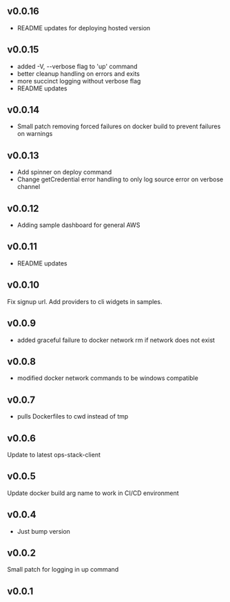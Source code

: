 v0.0.16
---
- README updates for deploying hosted version 
 
v0.0.15
---
- added -V, --verbose flag to 'up' command
- better cleanup handling on errors and exits
- more succinct logging without verbose flag
- README updates
 
v0.0.14
---
- Small patch removing forced failures on docker build to prevent failures on warnings
 
v0.0.13
---
- Add spinner on deploy command
- Change getCredential error handling to only log source error on verbose channel
 
v0.0.12
---
- Adding sample dashboard for general AWS
 
v0.0.11
---
- README updates
 
v0.0.10
---
Fix signup url. Add providers to cli widgets in samples.
 
v0.0.9
---
- added graceful failure to docker network rm if network does not exist
 
v0.0.8
---
- modified docker network commands to be windows compatible
 
v0.0.7
---
- pulls Dockerfiles to cwd instead of tmp
 
v0.0.6
---
Update to latest ops-stack-client
 
v0.0.5
---
Update docker build arg name to work in CI/CD environment
 
v0.0.4
---
- Just bump version
 
v0.0.2
---
Small patch for logging in up command
 
v0.0.1
---

 
